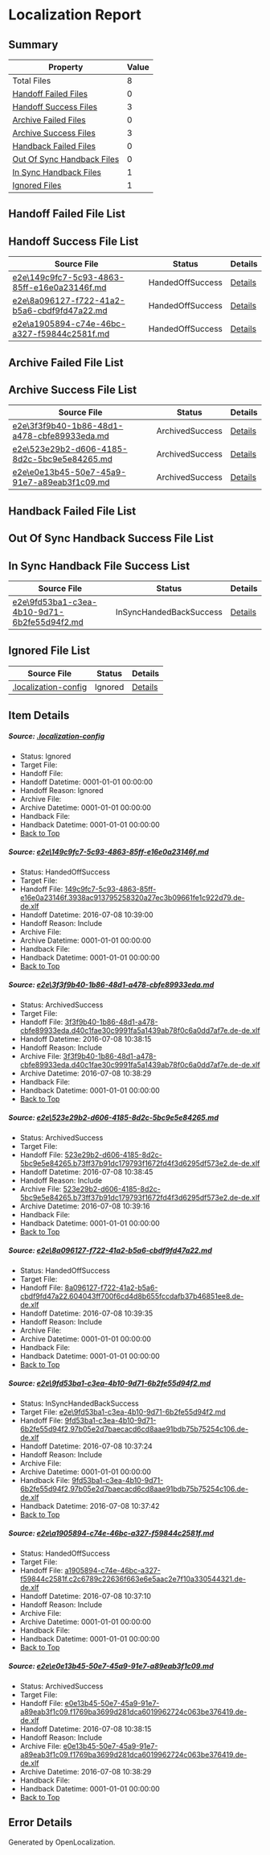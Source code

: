 # <a name='report-top'></a> Localization Report

## Summary
 Property | Value 
 -------- | ----- 
 Total Files | 8
[ Handoff Failed Files ](#handoff-failed-list)| 0
[ Handoff Success Files ](#handoff-success-list)| 3
[ Archive Failed Files ](#archive-failed-list)| 0
[ Archive Success Files ](#archive-success-list)| 3
[ Handback Failed Files ](#handback-failed-list)| 0
[ Out Of Sync Handback Files ](#outofsync-handback-success-list)| 0
[ In Sync Handback Files ](#insync-handback-success-list)| 1
[ Ignored Files ](#ignored-list)| 1

## <a name='handoff-failed-list'></a> Handoff Failed File List

## <a name='handoff-success-list'></a> Handoff Success File List
 Source File | Status | Details 
 ----------- | ------ | ------- 
 [e2e\149c9fc7-5c93-4863-85ff-e16e0a23146f.md](https://github.com/OpenLocalizationTestOrg/oltest/blob/f7818ef66b77786b5a7f5a641eaddc04c802e97d/e2e/149c9fc7-5c93-4863-85ff-e16e0a23146f.md) | HandedOffSuccess | [Details](#0ec314601ad3390d7d0956d5a46ab7862ab359731)
 [e2e\8a096127-f722-41a2-b5a6-cbdf9fd47a22.md](https://github.com/OpenLocalizationTestOrg/oltest/blob/ea80b5cc82671919b1b835c774d139318a0eb4df/e2e/8a096127-f722-41a2-b5a6-cbdf9fd47a22.md) | HandedOffSuccess | [Details](#e4505ac2c3c5257e46e9bdddc41e803b4869a7194)
 [e2e\a1905894-c74e-46bc-a327-f59844c2581f.md](https://github.com/OpenLocalizationTestOrg/oltest/blob/e8ed4411dfc9a5154043fbb0384ec11c3c08dda7/e2e/a1905894-c74e-46bc-a327-f59844c2581f.md) | HandedOffSuccess | [Details](#a373f86850c3c291565d6dcfbdb1f521329612af6)

## <a name='archive-failed-list'></a> Archive Failed File List

## <a name='archive-success-list'></a> Archive Success File List
 Source File | Status | Details 
 ----------- | ------ | ------- 
 [e2e\3f3f9b40-1b86-48d1-a478-cbfe89933eda.md](https://github.com/OpenLocalizationTestOrg/oltest/blob/8c156071327f0f7299f595942e5dd6176da2ab57/e2e/3f3f9b40-1b86-48d1-a478-cbfe89933eda.md) | ArchivedSuccess | [Details](#4c1475bade261d38d41c8127f9770136650489892)
 [e2e\523e29b2-d606-4185-8d2c-5bc9e5e84265.md](https://github.com/OpenLocalizationTestOrg/oltest/blob/d543d72df382dbae508a9b6f9141428106e777c8/e2e/523e29b2-d606-4185-8d2c-5bc9e5e84265.md) | ArchivedSuccess | [Details](#586ec781d09fbac0962122326f4b184bbf8cff303)
 [e2e\e0e13b45-50e7-45a9-91e7-a89eab3f1c09.md](https://github.com/OpenLocalizationTestOrg/oltest/blob/8c156071327f0f7299f595942e5dd6176da2ab57/e2e/e0e13b45-50e7-45a9-91e7-a89eab3f1c09.md) | ArchivedSuccess | [Details](#cf800cf70c47714b6a88ddd2735bc03487c694507)

## <a name='handback-failed-list'></a> Handback Failed File List

## <a name='outofsync-handback-success-list'></a> Out Of Sync Handback Success File List

## <a name='insync-handback-success-list'></a> In Sync Handback File Success List
 Source File | Status | Details 
 ----------- | ------ | ------- 
 [e2e\9fd53ba1-c3ea-4b10-9d71-6b2fe55d94f2.md](https://github.com/OpenLocalizationTestOrg/oltest/blob/fceaa1014ade48c98747e98ee49dfbd9da9eda4e/e2e/9fd53ba1-c3ea-4b10-9d71-6b2fe55d94f2.md) | InSyncHandedBackSuccess | [Details](#46f97273cd33f1d26a796f3331fa84bcc3d376075)

## <a name='ignored-list'></a> Ignored File List
 Source File | Status | Details 
 ----------- | ------ | ------- 
 [.localization-config](https://github.com/OpenLocalizationTestOrg/oltest/blob/ea80b5cc82671919b1b835c774d139318a0eb4df/.localization-config) | Ignored | [Details](#3d4f252ac210baf56311d7e97dcc2db10974dbd20)

## Item Details
##### <a name='3d4f252ac210baf56311d7e97dcc2db10974dbd20'></a> Source: [.localization-config](https://github.com/OpenLocalizationTestOrg/oltest/blob/ea80b5cc82671919b1b835c774d139318a0eb4df/.localization-config)
* Status: Ignored
* Target File: 
* Handoff File: 
* Handoff Datetime: 0001-01-01 00:00:00
* Handoff Reason: Ignored
* Archive File: 
* Archive Datetime: 0001-01-01 00:00:00
* Handback File: 
* Handback Datetime: 0001-01-01 00:00:00
* [Back to Top](#report-top)

##### <a name='0ec314601ad3390d7d0956d5a46ab7862ab359731'></a> Source: [e2e\149c9fc7-5c93-4863-85ff-e16e0a23146f.md](https://github.com/OpenLocalizationTestOrg/oltest/blob/f7818ef66b77786b5a7f5a641eaddc04c802e97d/e2e/149c9fc7-5c93-4863-85ff-e16e0a23146f.md)
* Status: HandedOffSuccess
* Target File: 
* Handoff File: [149c9fc7-5c93-4863-85ff-e16e0a23146f.3938ac913795258320a27ec3b09661fe1c922d79.de-de.xlf](https://github.com/OpenLocalizationTestOrg/olhandoff-e2e/blob/d4b6ce758008a1ca165a0c37c7f29c03394d5529/ol-handoff/OpenLocalizationTestOrg/oltest-dede-fly/ci/ht/149c9fc7-5c93-4863-85ff-e16e0a23146f.3938ac913795258320a27ec3b09661fe1c922d79.de-de.xlf)
* Handoff Datetime: 2016-07-08 10:39:00
* Handoff Reason: Include
* Archive File: 
* Archive Datetime: 0001-01-01 00:00:00
* Handback File: 
* Handback Datetime: 0001-01-01 00:00:00
* [Back to Top](#report-top)

##### <a name='4c1475bade261d38d41c8127f9770136650489892'></a> Source: [e2e\3f3f9b40-1b86-48d1-a478-cbfe89933eda.md](https://github.com/OpenLocalizationTestOrg/oltest/blob/8c156071327f0f7299f595942e5dd6176da2ab57/e2e/3f3f9b40-1b86-48d1-a478-cbfe89933eda.md)
* Status: ArchivedSuccess
* Target File: 
* Handoff File: [3f3f9b40-1b86-48d1-a478-cbfe89933eda.d40c1fae30c9991fa5a1439ab78f0c6a0dd7af7e.de-de.xlf](https://github.com/OpenLocalizationTestOrg/olhandoff-e2e/blob/a1c3afc4cda51fea9e2aba9ee2bf39d011bd181c/ol-handoff/OpenLocalizationTestOrg/oltest-dede-fly/ci/ht/3f3f9b40-1b86-48d1-a478-cbfe89933eda.d40c1fae30c9991fa5a1439ab78f0c6a0dd7af7e.de-de.xlf)
* Handoff Datetime: 2016-07-08 10:38:15
* Handoff Reason: Include
* Archive File: [3f3f9b40-1b86-48d1-a478-cbfe89933eda.d40c1fae30c9991fa5a1439ab78f0c6a0dd7af7e.de-de.xlf](https://github.com/OpenLocalizationTestOrg/olhandoff-e2e/blob/33d23451ba3c59f280fd0bc9069a9c9400590c11/ol-archive/OpenLocalizationTestOrg/oltest-dede-fly/ci/ht/3f3f9b40-1b86-48d1-a478-cbfe89933eda.d40c1fae30c9991fa5a1439ab78f0c6a0dd7af7e.de-de.xlf)
* Archive Datetime: 2016-07-08 10:38:29
* Handback File: 
* Handback Datetime: 0001-01-01 00:00:00
* [Back to Top](#report-top)

##### <a name='586ec781d09fbac0962122326f4b184bbf8cff303'></a> Source: [e2e\523e29b2-d606-4185-8d2c-5bc9e5e84265.md](https://github.com/OpenLocalizationTestOrg/oltest/blob/d543d72df382dbae508a9b6f9141428106e777c8/e2e/523e29b2-d606-4185-8d2c-5bc9e5e84265.md)
* Status: ArchivedSuccess
* Target File: 
* Handoff File: [523e29b2-d606-4185-8d2c-5bc9e5e84265.b73ff37b91dc179793f1672fd4f3d6295df573e2.de-de.xlf](https://github.com/OpenLocalizationTestOrg/olhandoff-e2e/blob/642641ec0daf06b51f1c221614062cbb13d61f0b/ol-handoff/OpenLocalizationTestOrg/oltest-dede-fly/ci/ht/523e29b2-d606-4185-8d2c-5bc9e5e84265.b73ff37b91dc179793f1672fd4f3d6295df573e2.de-de.xlf)
* Handoff Datetime: 2016-07-08 10:38:45
* Handoff Reason: Include
* Archive File: [523e29b2-d606-4185-8d2c-5bc9e5e84265.b73ff37b91dc179793f1672fd4f3d6295df573e2.de-de.xlf](https://github.com/OpenLocalizationTestOrg/olhandoff-e2e/blob/af6d4e02c343eaca08f5da3b420e92624def9471/ol-archive/OpenLocalizationTestOrg/oltest-dede-fly/ci/ht/523e29b2-d606-4185-8d2c-5bc9e5e84265.b73ff37b91dc179793f1672fd4f3d6295df573e2.de-de.xlf)
* Archive Datetime: 2016-07-08 10:39:16
* Handback File: 
* Handback Datetime: 0001-01-01 00:00:00
* [Back to Top](#report-top)

##### <a name='e4505ac2c3c5257e46e9bdddc41e803b4869a7194'></a> Source: [e2e\8a096127-f722-41a2-b5a6-cbdf9fd47a22.md](https://github.com/OpenLocalizationTestOrg/oltest/blob/ea80b5cc82671919b1b835c774d139318a0eb4df/e2e/8a096127-f722-41a2-b5a6-cbdf9fd47a22.md)
* Status: HandedOffSuccess
* Target File: 
* Handoff File: [8a096127-f722-41a2-b5a6-cbdf9fd47a22.604043ff700f6cd4d8b655fccdafb37b46851ee8.de-de.xlf](https://github.com/OpenLocalizationTestOrg/olhandoff-e2e/blob/2f3e3369ada6f0e54d3dc0e0a55e0837b636a983/ol-handoff/OpenLocalizationTestOrg/oltest-dede-fly/ci/ht/8a096127-f722-41a2-b5a6-cbdf9fd47a22.604043ff700f6cd4d8b655fccdafb37b46851ee8.de-de.xlf)
* Handoff Datetime: 2016-07-08 10:39:35
* Handoff Reason: Include
* Archive File: 
* Archive Datetime: 0001-01-01 00:00:00
* Handback File: 
* Handback Datetime: 0001-01-01 00:00:00
* [Back to Top](#report-top)

##### <a name='46f97273cd33f1d26a796f3331fa84bcc3d376075'></a> Source: [e2e\9fd53ba1-c3ea-4b10-9d71-6b2fe55d94f2.md](https://github.com/OpenLocalizationTestOrg/oltest/blob/fceaa1014ade48c98747e98ee49dfbd9da9eda4e/e2e/9fd53ba1-c3ea-4b10-9d71-6b2fe55d94f2.md)
* Status: InSyncHandedBackSuccess
* Target File: [e2e\9fd53ba1-c3ea-4b10-9d71-6b2fe55d94f2.md](https://github.com/OpenLocalizationTestOrg/oltest-dede-fly/blob/db7968193f939ea14cef045835badf8a2f8ce8e4/e2e/9fd53ba1-c3ea-4b10-9d71-6b2fe55d94f2.md)
* Handoff File: [9fd53ba1-c3ea-4b10-9d71-6b2fe55d94f2.97b05e2d7baecacd6cd8aae91bdb75b75254c106.de-de.xlf](https://github.com/OpenLocalizationTestOrg/olhandoff-e2e/blob/964637dc83db47bca02801a0278a802170d81faa/ol-handoff/OpenLocalizationTestOrg/oltest-dede-fly/ci/ht/9fd53ba1-c3ea-4b10-9d71-6b2fe55d94f2.97b05e2d7baecacd6cd8aae91bdb75b75254c106.de-de.xlf)
* Handoff Datetime: 2016-07-08 10:37:24
* Handoff Reason: Include
* Archive File: 
* Archive Datetime: 0001-01-01 00:00:00
* Handback File: [9fd53ba1-c3ea-4b10-9d71-6b2fe55d94f2.97b05e2d7baecacd6cd8aae91bdb75b75254c106.de-de.xlf](https://github.com/OpenLocalizationTestOrg/olhandback-e2e/blob/0c190cc81f72eb7f689f8acae6a0b475a9d03b86/ol-handback/OpenLocalizationTestOrg/oltest-dede-fly/ci/ht/9fd53ba1-c3ea-4b10-9d71-6b2fe55d94f2.97b05e2d7baecacd6cd8aae91bdb75b75254c106.de-de.xlf)
* Handback Datetime: 2016-07-08 10:37:42
* [Back to Top](#report-top)

##### <a name='a373f86850c3c291565d6dcfbdb1f521329612af6'></a> Source: [e2e\a1905894-c74e-46bc-a327-f59844c2581f.md](https://github.com/OpenLocalizationTestOrg/oltest/blob/e8ed4411dfc9a5154043fbb0384ec11c3c08dda7/e2e/a1905894-c74e-46bc-a327-f59844c2581f.md)
* Status: HandedOffSuccess
* Target File: 
* Handoff File: [a1905894-c74e-46bc-a327-f59844c2581f.c2c6789c22636f663e6e5aac2e7f10a330544321.de-de.xlf](https://github.com/OpenLocalizationTestOrg/olhandoff-e2e/blob/22f6b927c18c260b500b2353fbb5c56f5ece27f0/ol-handoff/OpenLocalizationTestOrg/oltest-dede-fly/ci/ht/a1905894-c74e-46bc-a327-f59844c2581f.c2c6789c22636f663e6e5aac2e7f10a330544321.de-de.xlf)
* Handoff Datetime: 2016-07-08 10:37:10
* Handoff Reason: Include
* Archive File: 
* Archive Datetime: 0001-01-01 00:00:00
* Handback File: 
* Handback Datetime: 0001-01-01 00:00:00
* [Back to Top](#report-top)

##### <a name='cf800cf70c47714b6a88ddd2735bc03487c694507'></a> Source: [e2e\e0e13b45-50e7-45a9-91e7-a89eab3f1c09.md](https://github.com/OpenLocalizationTestOrg/oltest/blob/8c156071327f0f7299f595942e5dd6176da2ab57/e2e/e0e13b45-50e7-45a9-91e7-a89eab3f1c09.md)
* Status: ArchivedSuccess
* Target File: 
* Handoff File: [e0e13b45-50e7-45a9-91e7-a89eab3f1c09.f1769ba3699d281dca6019962724c063be376419.de-de.xlf](https://github.com/OpenLocalizationTestOrg/olhandoff-e2e/blob/a1c3afc4cda51fea9e2aba9ee2bf39d011bd181c/ol-handoff/OpenLocalizationTestOrg/oltest-dede-fly/ci/ht/e0e13b45-50e7-45a9-91e7-a89eab3f1c09.f1769ba3699d281dca6019962724c063be376419.de-de.xlf)
* Handoff Datetime: 2016-07-08 10:38:15
* Handoff Reason: Include
* Archive File: [e0e13b45-50e7-45a9-91e7-a89eab3f1c09.f1769ba3699d281dca6019962724c063be376419.de-de.xlf](https://github.com/OpenLocalizationTestOrg/olhandoff-e2e/blob/33d23451ba3c59f280fd0bc9069a9c9400590c11/ol-archive/OpenLocalizationTestOrg/oltest-dede-fly/ci/ht/e0e13b45-50e7-45a9-91e7-a89eab3f1c09.f1769ba3699d281dca6019962724c063be376419.de-de.xlf)
* Archive Datetime: 2016-07-08 10:38:29
* Handback File: 
* Handback Datetime: 0001-01-01 00:00:00
* [Back to Top](#report-top)


## Error Details

Generated by OpenLocalization.
